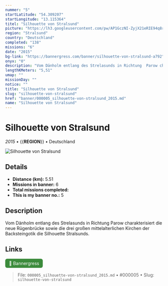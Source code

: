 ```yaml
---
nummer: "5"
startLatitude: "54.309207"
startLongitude: "13.115364"
titel: "Silhouette von Stralsund"
picture: "https://lh3.googleusercontent.com/pw/AP1GczNI-ZyjX21eRIE94q8r7gSQvHkYtXFoPmWCXOPYJCywjCSq3UYCkKVwuUd5vatVIJO8vajK2JuyK5Kf0ffy0T0_Y8GVkiU9sodnY4wG2DE0Ekwi5rtUPoEMdf2qdn8AZ18FgRqg9DOZ_B-aJyuLIV1msg"
region: "Stralsund"
country: "Deutschland"
completed: "138"
missions: "6"
date: "2015"
bg-link: "https://bannergress.com/banner/silhouette-von-stralsund-a792"
onyx: "0"
description: "Vom Dänholm entlang des Strelasunds in Richtung  Parow charakterisiert die neue Rügenbrücke sowie die drei großen mittelalterlichen Kirchen der Backsteingotik die Silhouette Stralsunds."
lengthKMeters: "5,51"
umap: ""
missionDay: ""
notice: ""
title: "Silhouette von Stralsund"
slug: "silhouette-von-stralsund"
href: "banner/000005_silhouette-von-stralsund_2015.md"
name: "Silhouette von Stralsund"
---
```

# Silhouette von Stralsund

*2015* • {{__REGION__}} • Deutschland

![Silhouette von Stralsund](https://lh3.googleusercontent.com/pw/AP1GczNI-ZyjX21eRIE94q8r7gSQvHkYtXFoPmWCXOPYJCywjCSq3UYCkKVwuUd5vatVIJO8vajK2JuyK5Kf0ffy0T0_Y8GVkiU9sodnY4wG2DE0Ekwi5rtUPoEMdf2qdn8AZ18FgRqg9DOZ_B-aJyuLIV1msg)



## Details
- **Distance (km):** 5.51
- **Missions in banner:** 6
- **Total missions completed:** 
- **This is my banner no.:** 5



## Description
Vom Dänholm entlang des Strelasunds in Richtung  Parow charakterisiert die neue Rügenbrücke sowie die drei großen mittelalterlichen Kirchen der Backsteingotik die Silhouette Stralsunds.



## Links
<a href="https://bannergress.com/banner/silhouette-von-stralsund-a792" target="_blank" style="display:inline-block;margin-right:8px;padding:6px 12px;background:#3c8b3c;color:#fff;text-decoration:none;border-radius:6px;">🔗 Bannergress</a>



> File: `000005_silhouette-von-stralsund_2015.md` • #000005 • Slug: `silhouette-von-stralsund`
